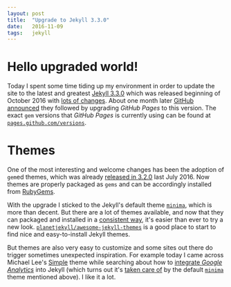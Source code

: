 ```yaml
---
layout: post
title:  "Upgrade to Jekyll 3.3.0"
date:   2016-11-09
tags:   jekyll
---
```


# Hello upgraded world!

Today I spent some time tiding up my environment in order to update
the site to the latest and greatest [Jekyll 3.3.0] which was released
beginning of October 2016 with [lots of changes]. About one month
later [GitHub announced] they followed by upgrading _GitHub Pages_ to
this version. The exact `gem` versions that _GitHub Pages_ is
currently using can be found at [`pages.github.com/versions`].

[Jekyll 3.3.0]: https://jekyllrb.com/news/2016/10/06/jekyll-3-3-is-here/
[lots of changes]: https://jekyllrb.com/docs/history/#v3-3-0
[GitHub announced]: https://github.com/blog/2277-what-s-new-in-github-pages-with-jekyll-3-3
[`pages.github.com/versions`]: https://pages.github.com/versions/

# Themes

One of the most interesting and welcome changes has been the adoption
of `gem`ed themes, which was already [released in 3.2.0] last July
2016. Now themes are properly packaged as `gems` and can be
accordingly installed from [RubyGems].

[released in 3.2.0]: https://jekyllrb.com/news/2016/07/26/jekyll-3-2-0-released/
[RubyGems]: https://rubygems.org

With the upgrade I sticked to the Jekyll's default theme [`minima`],
which is more than decent. But there are a lot of themes available,
and now that they can packaged and installed in a [consistent way],
it's easier than ever to try a new look.
[`planetjekyll/awesome-jekyll-themes`] is a good place to start to
find nice and easy-to-install Jekyll themes.

[`minima`]: https://github.com/jekyll/minima
[consistent way]: http://jekyllrb.com/docs/themes
[`planetjekyll/awesome-jekyll-themes`]: https://github.com/planetjekyll/awesome-jekyll-themes

But themes are also very easy to customize and some sites out there
do trigger sometimes unexpected inspiration. For example today I came
across Michael Lee's [Simple] theme while searching about how to
[integrate _Google Analytics_] into Jekyll (which turns out it's
[taken care of] by the default [`minima`] theme mentioned above). I
like it a lot.

[Simple]: https://michaelsoolee.com/about/#colophon
[integrate _Google Analytics_]: https://michaelsoolee.com/google-analytics-jekyll/
[taken care of]: https://github.com/jekyll/minima#enabling-google-analytics